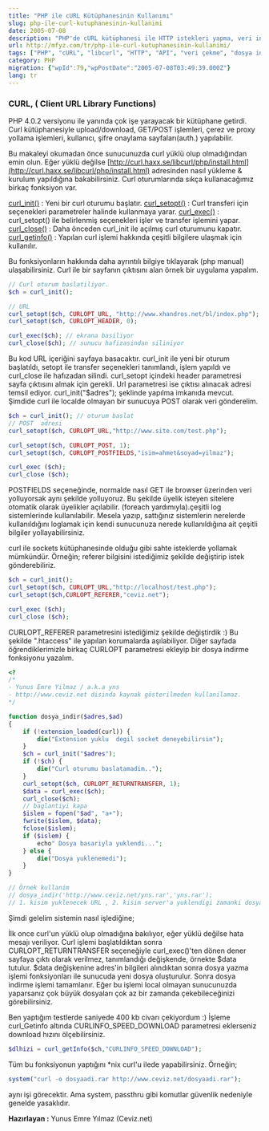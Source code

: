 ```yaml
---
title: "PHP ile cURL Kütüphanesinin Kullanımı"
slug: php-ile-curl-kutuphanesinin-kullanimi
date: 2005-07-08
description: "PHP'de cURL kütüphanesi ile HTTP istekleri yapma, veri indirme/yükleme, POST/GET işlemleri ve proxy/çerez yönetimi gibi ağ işlemlerini öğrenin. Temel cURL fonksiyonları ve pratik örnekler içerir."
url: http://mfyz.com/tr/php-ile-curl-kutuphanesinin-kullanimi/
tags: ["PHP", "cURL", "libcurl", "HTTP", "API", "veri çekme", "dosya indirme", "POST", "GET", "Sunucu Programlama", "ağ programlama"]
category: PHP
migration: {"wpId":79,"wpPostDate":"2005-07-08T03:49:39.000Z"}
lang: tr
---
```


### CURL, ( **C**lient **URL** Library Functions)

PHP 4.0.2 versiyonu ile yanında çok işe yarayacak bir kütüphane getirdi. Curl kütüphanesiyle upload/download, GET/POST işlemleri, çerez ve proxy yollama işlemleri, kullanıcı, şifre onaylama sayfaları(auth.) yapılabilir.

Bu makaleyi okumadan önce sunucunuzda curl yüklü olup olmadığından emin olun. Eğer yüklü değilse [http://curl.haxx.se/libcurl/php/install.html](http://curl.haxx.se/libcurl/php/install.html) adresinden nasıl yükleme & kurulum yapıldığına bakabilirsiniz. Curl oturumlarında sıkça kullanacağımız birkaç fonksiyon var.

[curl_init()]("http://php.net/curl_init") : Yeni bir curl oturumu başlatır. [curl_setopt()]("http://php.net/curl_setopt") : Curl transferi için seçenekleri parametreler halinde kullanmaya yarar. [curl_exec()]("http://php.net/curl_exec") : curl_setopt() ile belirlenmiş seçenekleri işler ve transfer işlemini yapar. [curl_close()]("http://php.net/curl_close") : Daha önceden curl_init ile açılmış curl oturumunu kapatır. [curl_getinfo()]("http://php.net/curl_getinfo") : Yapılan curl işlemi hakkında çeşitli bilgilere ulaşmak için kullanılır.

Bu fonksiyonların hakkında daha ayrıntılı bilgiye tıklayarak (php manual) ulaşabilirsiniz. Curl ile bir sayfanın çıktısını alan örnek bir uygulama yapalım.

```php
// Curl oturum baslatiliyor.
$ch = curl_init();

// URL
curl_setopt($ch, CURLOPT_URL, "http://www.xhandros.net/bl/index.php");
curl_setopt($ch, CURLOPT_HEADER, 0);

curl_exec($ch); // ekrana basiliyor
curl_close($ch); // sunucu hafizasindan siliniyor
```

Bu kod URL içeriğini sayfaya basacaktır. curl_init ile yeni bir oturum başlatıldı, setopt ile transfer seçenekleri tanımlandı, işlem yapıldı ve curl_close ile hafızadan silindi. curl_setopt içindeki header parametresi sayfa çıktısını almak için gerekli. Url parametresi ise çıktısı alınacak adresi temsil ediyor. curl_init("$adres"); şeklinde yapılma imkanıda mevcut. Şimdide curl ile localde olmayan bir sunucuya POST olarak veri gönderelim.

```php
$ch = curl_init(); // oturum baslat
// POST  adresi
curl_setopt($ch, CURLOPT_URL,"http://www.site.com/test.php");

curl_setopt($ch, CURLOPT_POST, 1);
curl_setopt($ch, CURLOPT_POSTFIELDS,"isim=ahmet&soyad=yilmaz");

curl_exec ($ch);
curl_close ($ch);
```

POSTFIELDS seçeneğinde, normalde nasıl GET ile browser üzerinden veri yolluyorsak aynı şekilde yolluyoruz. Bu şekilde üyelik isteyen sitelere otomatik olarak üyelikler açılabilir. (foreach yardımıyla).çeşitli log sistemlerinde kullanılabilir. Mesela yazıp, sattığınız sistemlerin nerelerde kullanıldığını loglamak için kendi sunucunuza nerede kullanıldığına ait çeşitli bilgiler yollayabilirsiniz.

curl ile sockets kütüphanesinde olduğu gibi sahte isteklerde yollamak mümkündür. Örneğin; referer bilgisini istediğimiz şekilde değiştirip istek gönderebiliriz.

```php
$ch = curl_init();
curl_setopt($ch, CURLOPT_URL,"http://localhost/test.php");
curl_setopt($ch,CURLOPT_REFERER,"ceviz.net");

curl_exec ($ch);
curl_close ($ch);
```

CURLOPT_REFERER parametresini istediğimiz şekilde değiştirdik :) Bu şekilde ".htaccess" ile yapılan korumalarda aşılabiliyor. Diğer sayfada öğrendiklerimizle birkaç CURLOPT parametresi ekleyip bir dosya indirme fonksiyonu yazalım.

```php
<?
/*
- Yunus Emre Yilmaz / a.k.a yns
- http://www.ceviz.net disinda kaynak gösterilmeden kullanilamaz.
*/

function dosya_indir($adres,$ad)
{
    if (!extension_loaded(curl)) {
        die("Extension yuklu  degil socket deneyebilirsin");
    }
    $ch = curl_init("$adres");
    if (!$ch) {
        die("Curl oturumu baslatamadim..");
    }
    curl_setopt($ch, CURLOPT_RETURNTRANSFER, 1);
    $data = curl_exec($ch);
    curl_close($ch);
    // baglantiyi kapa
    $islem = fopen("$ad", "a+");
    fwrite($islem, $data);
    fclose($islem);
    if ($islem) {
        echo" Dosya basariyla yuklendi...";
    } else {
        die("Dosya yuklenemedi");
    }
}

// Örnek kullanim
// dosya_indir('http://www.ceviz.net/yns.rar','yns.rar');
// 1. kisim yuklenecek URL , 2. kisim server'a yuklendigi zamanki dosya adi
```

Şimdi gelelim sistemin nasıl işlediğine;

İlk once curl'un yüklü olup olmadığına bakılıyor, eğer yüklü değilse hata mesajı veriliyor. Curl işlemi başlatıldıktan sonra CURLOPT_RETURNTRANSFER seçeneğiyle curl_exec()'ten dönen dener sayfaya çıktı olarak verilmez, tanımlandığı değişkende, örnekte $data tutulur. $data değişkenine adres'in bilgileri alındıktan sonra dosya yazma işlemi fonksiyonları ile sunucuda yeni dosya oluşturulur. Sonra dosya indirme işlemi tamamlanır. Eğer bu işlemi local olmayan sunucunuzda yaparsanız çok büyük dosyaları çok az bir zamanda çekebileceğinizi görebilirsiniz.

Ben yaptığım testlerde saniyede 400 kb civarı çekiyordum :) İşleme curl_Getinfo altında CURLINFO_SPEED_DOWNLOAD parametresi eklerseniz download hızını ölçebilirsiniz.

```php
$dlhizi = curl_getInfo($ch,"CURLINFO_SPEED_DOWNLOAD");
```

Tüm bu fonksiyonun yaptığını *nix curl'u ilede yapabilirsiniz. Örneğin;

```php
system("curl -o dosyaadi.rar http://www.ceviz.net/dosyaadi.rar");
```
aynı işi görecektir. Ama system, passthru gibi komutlar güvenlik nedeniyle genelde yasaklıdır.

**Hazırlayan :** Yunus Emre Yılmaz (Ceviz.net)